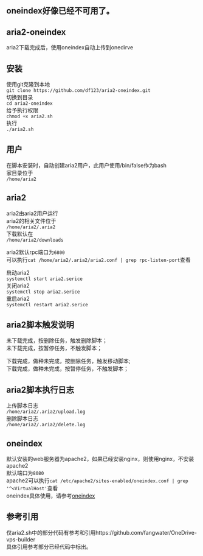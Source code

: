 ## oneindex好像已经不可用了。

## aria2-oneindex
aria2下载完成后，使用oneindex自动上传到onedirve

## 安装
使用git克隆到本地  
```git clone https://github.com/df123/aria2-oneindex.git```  
切换到目录  
```cd aria2-oneindex```  
给予执行权限  
```chmod +x aria2.sh```  
执行  
```./aria2.sh```  

## 用户
在脚本安装时，自动创建aria2用户，此用户使用/bin/false作为bash  
家目录位于  
```/home/aria2```  

## aria2
aria2由aria2用户运行  
aria2的相关文件位于  
```/home/aria2/.aria2```  
下载默认在  
```/home/aria2/downloads```  

aria2默认rpc端口为```6800```  
可以执行```cat /home/aria2/.aria2/aria2.conf | grep rpc-listen-port```查看

启动aria2  
```systemctl start aria2.serice```  
关闭aria2  
```systemctl stop aria2.serice```  
重启aria2  
```systemctl restart aria2.serice```  

## aria2脚本触发说明
未下载完成，按删除任务，触发删除脚本；  
未下载完成，按暂停任务，不触发脚本；  
  
下载完成，做种未完成，按删除任务，触发移动脚本;  
下载完成，做种未完成，按暂停任务，不触发脚本；  

## aria2脚本执行日志
上传脚本日志  
```/home/aria2/.aria2/upload.log```  
删除脚本日志  
```/home/aria2/.aria2/delete.log```  

## oneindex
默认安装的web服务器为apache2，如果已经安装nginx，则使用nginx，不安装apache2   
默认端口为```8080```   
apache2可以执行```cat /etc/apache2/sites-enabled/oneindex.conf | grep '^<VirtualHost'```查看  
oneindex具体使用，请参考[oneindex](https://github.com/donwa/oneindex)  

## 参考引用
仅aria2.sh中的部分代码有参考和引用https://github.com/fangwater/OneDrive-vps-builder  
具体引用参考部分已经代码中标出。


